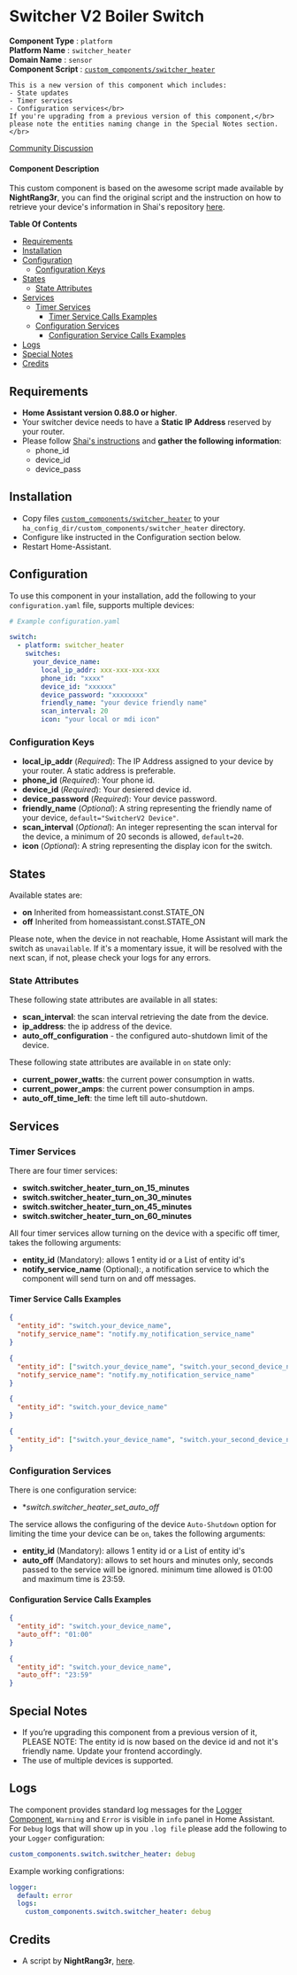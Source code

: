 # Switcher V2 Boiler Switch
**Component Type** : `platform`</br>
**Platform Name** : `switcher_heater`</br>
**Domain Name** : `sensor`</br>
**Component Script** : [`custom_components/switcher_heater`](custom_components/switcher_heater)</br>

```
This is a new version of this component which includes:
- State updates
- Timer services
- Configuration services</br>
If you're upgrading from a previous version of this component,</br>
please note the entities naming change in the Special Notes section.</br>
```

[Community Discussion](https://community.home-assistant.io/t/switcher-v2-boiler-support-in-home-assistant/44318)</br>

#### Component Description
This custom component is based on the awesome script made available by **NightRang3r**, you can find the original script and the instruction on how to retrieve your device's information in Shai's repository [here](https://github.com/NightRang3r/Switcher-V2-Python).</br>

**Table Of Contents**
- [Requirements](#requirements)
- [Installation](#installation)
- [Configuration](#configuration)
  - [Configuration Keys](#configuration-keys)
- [States](#states)
  - [State Attributes](#state-attributes)
- [Services](#services)
  - [Timer Services](#timer-services)
    - [Timer Service Calls Examples](#timer-service-calls-examples)
  - [Configuration Services](#configuration-services)
    - [Configuration Service Calls Examples](#configuration-service-calls-examples)
- [Logs](#logs)
- [Special Notes](#special-notes)
- [Credits](#credits)

## Requirements
- **Home Assistant version 0.88.0 or higher**.
- Your switcher device needs to have a **Static IP Address** reserved by your router.
- Please follow [Shai's instructions](https://github.com/NightRang3r/Switcher-V2-Python#requirements) and **gather the following information**:
  - phone_id
  - device_id
  - device_pass

## Installation
- Copy files [`custom_components/switcher_heater`](custom_components/switcher_heater) to your `ha_config_dir/custom_components/switcher_heater` directory.
- Configure like instructed in the Configuration section below.
- Restart Home-Assistant.

## Configuration
To use this component in your installation, add the following to your `configuration.yaml` file, supports multiple devices:

```yaml
# Example configuration.yaml

switch:
  - platform: switcher_heater
    switches:
      your_device_name:
        local_ip_addr: xxx-xxx-xxx-xxx
        phone_id: "xxxx"
        device_id: "xxxxxx"
        device_password: "xxxxxxxx"
        friendly_name: "your device friendly name" 
        scan_interval: 20
        icon: "your local or mdi icon"
```

### Configuration Keys
- **local_ip_addr** (*Required*): The IP Address assigned to your device by your router. A static address is preferable.</br>
- **phone_id** (*Required*): Your phone id.
- **device_id** (*Required*): Your desiered device id.
- **device_password** (*Required*): Your device password.
- **friendly_name** (*Optional*): A string representing the friendly name of your device, `default="SwitcherV2 Device"`.
- **scan_interval** (*Optional*): An integer representing the scan interval for the device, a minimum of 20 seconds is allowed, `default=20`.
- **icon** (*Optional*): A string representing the display icon for the switch.</br>

## States
Available states are:
- **on** Inherited from homeassistant.const.STATE_ON
- **off** Inherited from homeassistant.const.STATE_ON</br>

Please note, when the device in not reachable, Home Assistant will mark the switch as `unavailable`. If it's a momentary issue, it will be resolved with the next scan, if not, please check your logs for any errors.</br>

### State Attributes
These following state attributes are available in all states:
- **scan_interval**: the scan interval retrieving the date from the device.
- **ip_address**: the ip address of the device.
- **auto_off_configuration** - the configured auto-shutdown limit of the device.</br>

These following state attributes are available in `on` state only:
- **current_power_watts**: the current power consumption in watts.
- **current_power_amps**: the current power consumption in amps.
- **auto_off_time_left**: the time left till auto-shutdown.</br>

## Services
### Timer Services
There are four timer services:
- **switch.switcher_heater_turn_on_15_minutes**
- **switch.switcher_heater_turn_on_30_minutes**
- **switch.switcher_heater_turn_on_45_minutes**
- **switch.switcher_heater_turn_on_60_minutes**</br>

All four timer services allow turning on the device with a specific off timer, takes the following arguments:
- **entity_id** (Mandatory): allows 1 entity id or a List of entity id's
- **notify_service_name** (Optional):, a notification service to which the component will send turn on and off messages.</br>

#### Timer Service Calls Examples
```json
{
  "entity_id": "switch.your_device_name",
  "notify_service_name": "notify.my_notification_service_name"
}

{
  "entity_id": ["switch.your_device_name", "switch.your_second_device_name"],
  "notify_service_name": "notify.my_notification_service_name"
}

{
  "entity_id": "switch.your_device_name"
}

{
  "entity_id": ["switch.your_device_name", "switch.your_second_device_name"]
}
```

### Configuration Services
There is one configuration service:
- **switch.switcher_heater_set_auto_off*</br>

The service allows the configuring of the device `Auto-Shutdown` option for limiting the time your device can be `on`, takes the following arguments:
- **entity_id** (Mandatory): allows 1 entity id or a List of entity id's
- **auto_off** (Mandatory): allows to set hours and minutes only, seconds passed to the service will be ignored. minimum time allowed is 01:00 and maximum time is 23:59. </br>

#### Configuration Service Calls Examples
```json
{
  "entity_id": "switch.your_device_name",
  "auto_off": "01:00"
}

{
  "entity_id": "switch.your_device_name",
  "auto_off": "23:59"
}
```

## Special Notes
- If you’re upgrading this component from a previous version of it, PLEASE NOTE: The entity id is now based on the device id and not it's friendly name. Update your frontend accordingly.
- The use of multiple devices is supported.</br>

## Logs
The component provides standard log messages for the [Logger Component](https://home-assistant.io/components/logger/), `Warning` and `Error` is visible in `info` panel in Home Assistant. For `Debug` logs that will show up in you `.log file` please add the following to your `Logger` configuration:</br>
```yaml
custom_components.switch.switcher_heater: debug
```

Example working configrations:</br>
```yaml
logger:
  default: error
  logs:
    custom_components.switch.switcher_heater: debug
```

## Credits
- A script by **NightRang3r**, [here](https://github.com/NightRang3r/Switcher-V2-Python).
